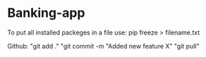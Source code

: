 # Banking-app
To put all installed packeges in a file use: pip freeze > filename.txt

Github:
"git add ."
"git commit -m "Added new feature X"
"git pull"